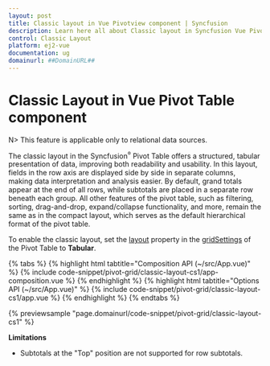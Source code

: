 ```yaml
---
layout: post
title: Classic layout in Vue Pivotview component | Syncfusion
description: Learn here all about Classic layout in Syncfusion Vue Pivotview component of Syncfusion Essential JS 2 and more.
control: Classic Layout
platform: ej2-vue
documentation: ug
domainurl: ##DomainURL##
---
```


# Classic Layout in Vue Pivot Table component

N> This feature is applicable only to relational data sources.

The classic layout in the Syncfusion<sup style="font-size:70%">&reg;</sup> Pivot Table offers a structured, tabular presentation of data, improving both readability and usability. In this layout, fields in the row axis are displayed side by side in separate columns, making data interpretation and analysis easier. By default, grand totals appear at the end of all rows, while subtotals are placed in a separate row beneath each group. All other features of the pivot table, such as filtering, sorting, drag-and-drop, expand/collapse functionality, and more, remain the same as in the compact layout, which serves as the default hierarchical format of the pivot table.

To enable the classic layout, set the [layout](https://ej2.syncfusion.com/vue/documentation/api/pivotview/gridSettings/#layout) property in the [gridSettings](https://ej2.syncfusion.com/vue/documentation/api/pivotview/gridSettings/) of the Pivot Table to **Tabular**.

{% tabs %}
{% highlight html tabtitle="Composition API (~/src/App.vue)" %}
{% include code-snippet/pivot-grid/classic-layout-cs1/app-composition.vue %}
{% endhighlight %}
{% highlight html tabtitle="Options API (~/src/App.vue)" %}
{% include code-snippet/pivot-grid/classic-layout-cs1/app.vue %}
{% endhighlight %}
{% endtabs %}
        
{% previewsample "page.domainurl/code-snippet/pivot-grid/classic-layout-cs1" %}

**Limitations**

* Subtotals at the "Top" position are not supported for row subtotals.
